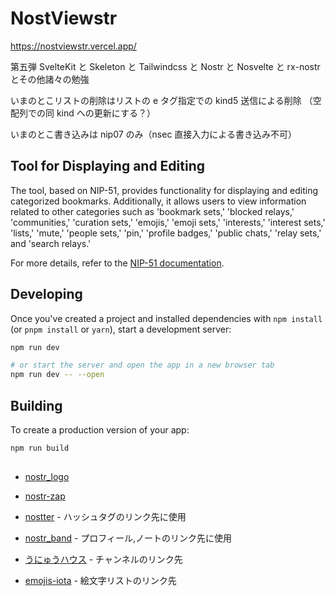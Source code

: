 # NostViewstr

https://nostviewstr.vercel.app/

第五弾 SvelteKit と Skeleton と Tailwindcss と Nostr と Nosvelte と rx-nostr とその他諸々の勉強

いまのとこリストの削除はリストの e タグ指定での kind5 送信による削除
（空配列での同 kind への更新にする？）

いまのとこ書き込みは nip07 のみ（nsec 直接入力による書き込み不可）

## Tool for Displaying and Editing

The tool, based on NIP-51, provides functionality for displaying and editing categorized bookmarks. Additionally, it allows users to view information related to other categories such as 'bookmark sets,' 'blocked relays,' 'communities,' 'curation sets,' 'emojis,' 'emoji sets,' 'interests,' 'interest sets,' 'lists,' 'mute,' 'people sets,' 'pin,' 'profile badges,' 'public chats,' 'relay sets,' and 'search relays.'

For more details, refer to the [NIP-51 documentation](https://github.com/nostr-protocol/nips/blob/master/51.md).

## Developing

Once you've created a project and installed dependencies with `npm install` (or `pnpm install` or `yarn`), start a development server:

```bash
npm run dev

# or start the server and open the app in a new browser tab
npm run dev -- --open
```

## Building

To create a production version of your app:

```bash
npm run build
```

##

- [nostr_logo](https://github.com/mbarulli/nostr-logo)

- [nostr-zap](https://github.com/SamSamskies/nostr-zap)

- [nostter](https://github.com/SnowCait/nostter) - ハッシュタグのリンク先に使用
<!-- [nosey](https://github.com/akiomik/nosey/) ハッシュタグ以外も出てくるので変更しました-->

- [nostr_band](https://nostr.band/) - プロフィール,ノートのリンク先に使用

- [うにゅうハウス](https://unyu-house.vercel.app/) - チャンネルのリンク先

- [emojis-iota](https://emojis-iota.vercel.app/) - 絵文字リストのリンク先
